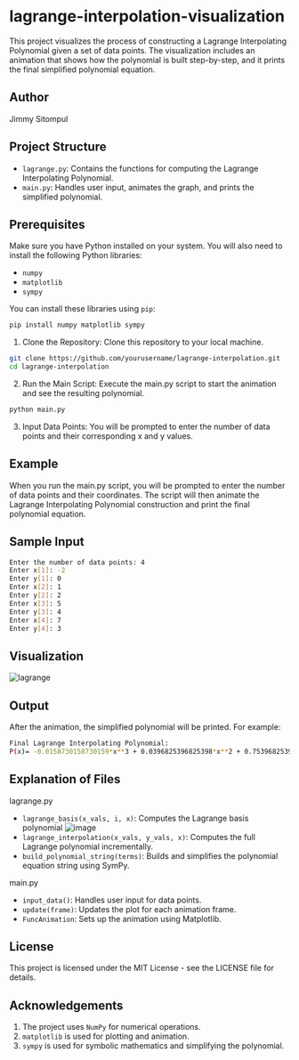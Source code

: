 # lagrange-interpolation-visualization

This project visualizes the process of constructing a Lagrange Interpolating Polynomial given a set of data points. The visualization includes an animation that shows how the polynomial is built step-by-step, and it prints the final simplified polynomial equation.

## Author

Jimmy Sitompul

## Project Structure

- `lagrange.py`: Contains the functions for computing the Lagrange Interpolating Polynomial.
- `main.py`: Handles user input, animates the graph, and prints the simplified polynomial.

## Prerequisites

Make sure you have Python installed on your system. You will also need to install the following Python libraries:

- `numpy`
- `matplotlib`
- `sympy`

You can install these libraries using `pip`:

```sh
pip install numpy matplotlib sympy
```

1. Clone the Repository: Clone this repository to your local machine.

```sh
git clone https://github.com/yourusername/lagrange-interpolation.git
cd lagrange-interpolation
```

2. Run the Main Script: Execute the main.py script to start the animation and see the resulting polynomial.

```sh
python main.py
```

3. Input Data Points: You will be prompted to enter the number of data points and their corresponding x and y values.

## Example

When you run the main.py script, you will be prompted to enter the number of data points and their coordinates. The script will then animate the Lagrange Interpolating Polynomial construction and print the final polynomial equation.

## Sample Input
```bash
Enter the number of data points: 4
Enter x[1]: -2
Enter y[1]: 0
Enter x[2]: 1
Enter y[2]: 2
Enter x[3]: 5
Enter y[3]: 4
Enter x[4]: 7
Enter y[4]: 3
```

## Visualization

![lagrange](https://github.com/jsitompul/lagrange-interpolation-visualization/assets/151981311/0c14559e-25bf-4600-a570-3c48683c64d7)

## Output

After the animation, the simplified polynomial will be printed. For example:

```bash
Final Lagrange Interpolating Polynomial:
P(x)= -0.0158730158730159*x**3 + 0.0396825396825398*x**2 + 0.753968253968254*x + 1.22222222222222
```

## Explanation of Files

lagrange.py

- `lagrange_basis(x_vals, i, x)`: Computes the Lagrange basis polynomial ![image](https://github.com/jsitompul/lagrange-interpolation-visualization/assets/151981311/f853b353-608b-46bb-8bb5-d025d4ec9d80)
- `lagrange_interpolation(x_vals, y_vals, x)`: Computes the full Lagrange polynomial incrementally.
- `build_polynomial_string(terms)`: Builds and simplifies the polynomial equation string using SymPy.

main.py

- `input_data()`: Handles user input for data points.
- `update(frame)`: Updates the plot for each animation frame.
- `FuncAnimation`: Sets up the animation using Matplotlib.

## License
This project is licensed under the MIT License - see the LICENSE file for details.

## Acknowledgements
1. The project uses `NumPy` for numerical operations.
2. `matplotlib` is used for plotting and animation.
3. `sympy` is used for symbolic mathematics and simplifying the polynomial.
   
